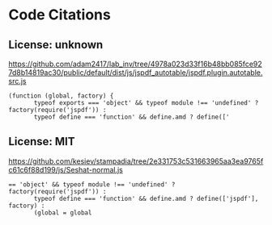 # Code Citations

## License: unknown
https://github.com/adam2417/lab_inv/tree/4978a023d33f16b48bb085fce927d8b14819ac30/public/default/dist/js/jspdf_autotable/jspdf.plugin.autotable.src.js

```
(function (global, factory) {
       typeof exports === 'object' && typeof module !== 'undefined' ? factory(require('jspdf')) :
       typeof define === 'function' && define.amd ? define(['
```


## License: MIT
https://github.com/kesiev/stampadia/tree/2e331753c531663965aa3ea9765fc61c6f88d199/js/Seshat-normal.js

```
== 'object' && typeof module !== 'undefined' ? factory(require('jspdf')) :
       typeof define === 'function' && define.amd ? define(['jspdf'], factory) :
       (global = global
```

